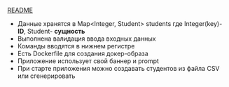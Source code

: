 [README](README.md)
* Данные хранятся в Map<Integer, Student> students где Integer(key)- **ID**, Student- **сущность**
* Выполнена валидация ввода входных данных
* Команды вводятся в нижнем регистре
* Есть Dockerfile для создания докер-образа
* Приложение использует свой баннер и prompt
* При старте приложения можно создавать студентов из файла CSV или сгенерировать 